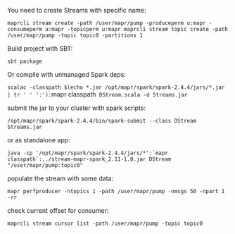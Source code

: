 You need to create Streams with specific name:

`maprcli stream create -path /user/mapr/pump -produceperm u:mapr -consumeperm u:mapr -topicperm u:mapr
maprcli stream topic create -path /user/mapr/pump -topic topic0 -partitions 1`

Build project with SBT:
    
`sbt package`

Or compile with unmanaged Spark deps:

`scalac -classpath $(echo *.jar /opt/mapr/spark/spark-2.4.4/jars/*.jar | tr ' ' ':'):`mapr classpath` DStream.scala -d Streams.jar`

submit the jar to your cluster with spark scripts:

`/opt/mapr/spark/spark-2.4.4/bin/spark-submit --class DStream Streams.jar`

or as standalone app:

```java -cp '/opt/mapr/spark/spark-2.4.4/jars/*':`mapr classpath`:../stream-mapr-spark_2.11-1.0.jar DStream "/user/mapr/pump:topic0"```

populate the stream with some data:

`mapr perfproducer -ntopics 1 -path /user/mapr/pump -nmsgs 50 -npart 1 -rr`

check current offset for consumer:

`maprcli stream cursor list -path /user/mapr/pump -topic topic0`
    
